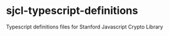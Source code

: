 sjcl-typescript-definitions
===========================

Typescript definitions files for Stanford Javascript Crypto Library
